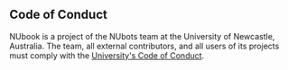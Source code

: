 ## Code of Conduct

NUbook is a project of the NUbots team at the University of Newcastle, Australia. The team, all external contributors, and all users of its projects must comply with the [University's Code of Conduct](https://www.newcastle.edu.au/__data/assets/pdf_file/0003/85701/code-of-conduct.pdf).
